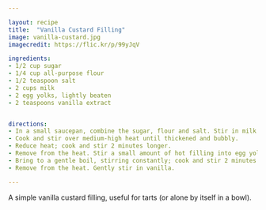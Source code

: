 ```yaml
---

layout: recipe
title:  "Vanilla Custard Filling"
image: vanilla-custard.jpg
imagecredit: https://flic.kr/p/99yJqV

ingredients:
- 1/2 cup sugar
- 1/4 cup all-purpose flour
- 1/2 teaspoon salt
- 2 cups milk
- 2 egg yolks, lightly beaten
- 2 teaspoons vanilla extract


directions:
- In a small saucepan, combine the sugar, flour and salt. Stir in milk until smooth.
- Cook and stir over medium-high heat until thickened and bubbly.
- Reduce heat; cook and stir 2 minutes longer.
- Remove from the heat. Stir a small amount of hot filling into egg yolks; return all to the pan.
- Bring to a gentle boil, stirring constantly; cook and stir 2 minutes longer.
- Remove from the heat. Gently stir in vanilla.

---
```


A simple vanilla custard filling, useful for tarts (or alone by itself in a bowl).
